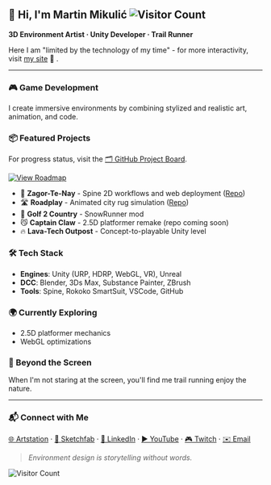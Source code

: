 ## 👋 Hi, I'm Martin Mikulić ![Visitor Count](https://komarev.com/ghpvc/?username=martin-mikulic\&color=orange)

**3D Environment Artist · Unity Developer · Trail Runner**

Here I am "limited by the technology of my time" - for more interactivity, visit [my site](https://martin-mikulic.github.io/) 🚧 .

---

### 🎮 Game Development

I create immersive environments by combining stylized and realistic art, animation, and code.

### 📦 Featured Projects
For progress status, visit the [🗂 GitHub Project Board](https://github.com/users/martin-mikulic/projects/6).

[![View Roadmap](https://img.shields.io/badge/roadmap-view%20progress-blue)](https://github.com/users/martin-mikulic/projects/6/)

* 🦅 **Zagor-Te-Nay** - Spine 2D workflows and web deployment ([Repo](https://github.com/martin-mikulic/Spine_Zagor))
* 🛣️ **Roadplay** - Animated city rug simulation ([Repo](https://github.com/martin-mikulic/Roadplay))
* 🚗 **Golf 2 Country** - SnowRunner mod
* 😼 **Captain Claw** - 2.5D platformer remake (repo coming soon)
* 🔥 **Lava-Tech Outpost** - Concept-to-playable Unity level

### 🛠 Tech Stack

* **Engines**: Unity (URP, HDRP, WebGL, VR), Unreal
* **DCC**: Blender, 3Ds Max, Substance Painter, ZBrush
* **Tools**: Spine, Rokoko SmartSuit, VSCode, GitHub

### 🌍 Currently Exploring

* 2.5D platformer mechanics
* WebGL optimizations

### 📸 Beyond the Screen

When I'm not staring at the screen, you'll find me trail running enjoy the nature.

---

### 📬 Connect with Me

[🌐 Artstation](https://www.artstation.com/martinmikulic) · [🔗 Sketchfab](https://sketchfab.com/martin_mikulic) · [💼 LinkedIn](https://www.linkedin.com/in/martinmikulic/) · [▶️ YouTube](https://www.youtube.com/) · [🎮 Twitch](https://www.twitch.tv/martin_mikulic) · [✉️ Email](mailto:martin.mikulic94@gmail.com)

> *Environment design is storytelling without words.*

![Visitor Count](https://komarev.com/ghpvc/?username=martin-mikulic\&color=orange)
